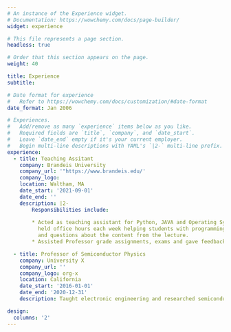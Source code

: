 ```yaml
---
# An instance of the Experience widget.
# Documentation: https://wowchemy.com/docs/page-builder/
widget: experience

# This file represents a page section.
headless: true

# Order that this section appears on the page.
weight: 40

title: Experience
subtitle:

# Date format for experience
#   Refer to https://wowchemy.com/docs/customization/#date-format
date_format: Jan 2006

# Experiences.
#   Add/remove as many `experience` items below as you like.
#   Required fields are `title`, `company`, and `date_start`.
#   Leave `date_end` empty if it's your current employer.
#   Begin multi-line descriptions with YAML's `|2-` multi-line prefix.
experience:
  - title: Teaching Assitant
    company: Brandeis University
    company_url: '"https://www.brandeis.edu/'
    company_logo: 
    location: Waltham, MA
    date_start: '2021-09-01'
    date_end: ''
    description: |2-
        Responsibilities include:
        
        * Acted as teaching assistant for Python, JAVA and Operating System class,
          held office hours each week helping students with programming assignments
          and questions about the content from the lecture.
        * Assisted Professor grade assignments, exams and gave feedback to students.

  - title: Professor of Semiconductor Physics
    company: University X
    company_url: ''
    company_logo: org-x
    location: California
    date_start: '2016-01-01'
    date_end: '2020-12-31'
    description: Taught electronic engineering and researched semiconductor physics.

design:
  columns: '2'
---
```

